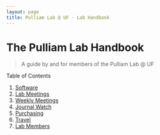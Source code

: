 ```yaml
---
layout: page
title: Pulliam Lab @ UF - Lab Handbook
---
```

The Pulliam Lab Handbook
============
>A guide by and for members of the Pulliam Lab @ UF

Table of Contents

1. [Software](software.md)
2. [Lab Meetings](labMeetings.md)
3. [Weekly Meetings](weeklyMeetings.md)
4. [Journal Watch](journalWatch.md)
5. [Purchasing](purchasing.md)
6. [Travel](travel.md)
7. [Lab Members](labMembers.md)
